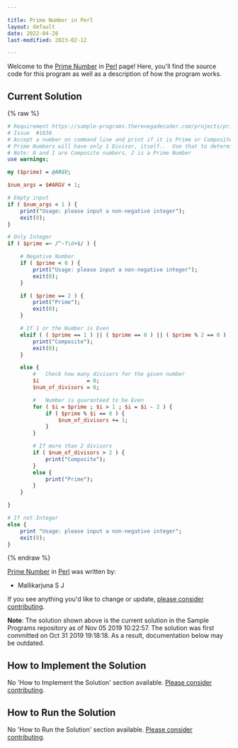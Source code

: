 ```yaml
---

title: Prime Number in Perl
layout: default
date: 2022-04-28
last-modified: 2023-02-12

---
```


Welcome to the [Prime Number](https://sampleprograms.io/projects/prime-number) in [Perl](https://sampleprograms.io/languages/perl) page! Here, you'll find the source code for this program as well as a description of how the program works.

## Current Solution

{% raw %}

```perl
# Requirement https://sample-programs.therenegadecoder.com/projects/prime-number/
# Issue  #1834
# Accept a number on command line and print if it is Prime or Composite
# Prime Numbers will have only 1 Divisor, itself..  Use that to determine Composite.
# Note: 0 and 1 are Composite numbers, 2 is a Prime Number
use warnings;

my ($prime) = @ARGV;

$num_args = $#ARGV + 1;

# Empty input
if ( $num_args < 1 ) {
    print("Usage: please input a non-negative integer");
    exit(0);
}

# Only Integer
if ( $prime =~ /^-?\d+$/ ) {

    # Negative Number
    if ( $prime < 0 ) {
        print("Usage: please input a non-negative integer");
        exit(0);
    }

    if ( $prime == 2 ) {
        print("Prime");
        exit(0);
    }

    # If 1 or the Number is Even
    elsif ( ( $prime == 1 ) || ( $prime == 0 ) || ( $prime % 2 == 0 ) ) {
        print("Composite");
        exit(0);
    }

    else {
        #   Check how many divisors for the given number
        $i               = 0;
        $num_of_divisors = 0;

        #   Number is guaranteed to be Even
        for ( $i = $prime ; $i > 1 ; $i = $i - 2 ) {
            if ( $prime % $i == 0 ) {
                $num_of_divisors += 1;
            }
        }

        # If more than 2 divisors
        if ( $num_of_divisors > 2 ) {
            print("Composite");
        }
        else {
            print("Prime");
        }
    }

}

# If not Integer
else {
    print "Usage: please input a non-negative integer";
    exit(0);
}
```

{% endraw %}

[Prime Number](https://sampleprograms.io/projects/prime-number) in [Perl](https://sampleprograms.io/languages/perl) was written by:

- Mallikarjuna S J

If you see anything you'd like to change or update, [please consider contributing](https://github.com/TheRenegadeCoder/sample-programs).

**Note**: The solution shown above is the current solution in the Sample Programs repository as of Nov 05 2019 10:22:57. The solution was first committed on Oct 31 2019 19:18:18. As a result, documentation below may be outdated.

## How to Implement the Solution

No 'How to Implement the Solution' section available. [Please consider contributing](https://github.com/TheRenegadeCoder/sample-programs-website).

## How to Run the Solution

No 'How to Run the Solution' section available. [Please consider contributing](https://github.com/TheRenegadeCoder/sample-programs-website).